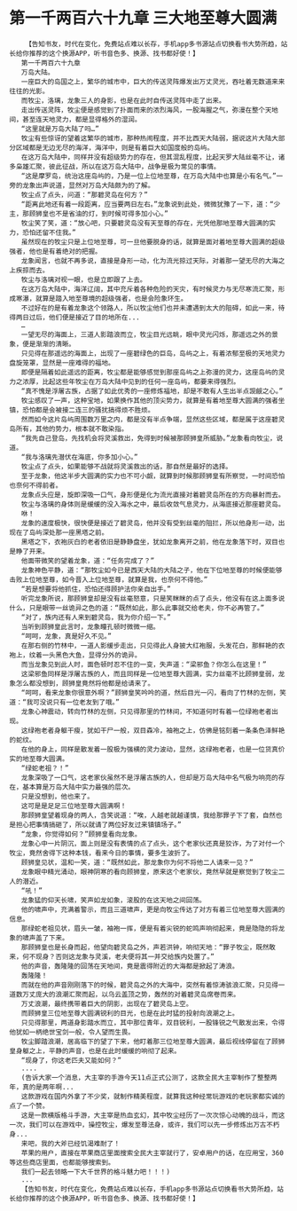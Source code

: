 # 第一千两百六十九章 三大地至尊大圆满
        【告知书友，时代在变化，免费站点难以长存，手机app多书源站点切换看书大势所趋，站长给你推荐的这个换源APP，听书音色多、换源、找书都好使！】
       第一千两百六十九章
       万岛大陆。
       一座巨大的岛国之上，繁华的城市中，巨大的传送灵阵爆发出万丈灵光，吞吐着无数道来来往往的光影。
       而牧尘，洛璃，龙象三人的身影，也是在此时自传送灵阵中走了出来。
       走出传送灵阵，牧尘便是感觉到了扑面而来的浓烈海风，一股海腥之气，弥漫在整个天地间，甚至连天地灵力，都是显得格外的湿润。
       “这里就是万岛大陆了吗…”
       牧尘有些惊讶的望着这繁华的城市，那种热闹程度，并不比西天大陆弱，据说这片大陆大部分区域都是无边无尽的海洋，海洋中，则是有着巨大如国度般的岛屿。
       在这万岛大陆中，同样并没有超级势力的存在，但其混乱程度，比起天罗大陆丝毫不让，诸多枭雄汇聚，彼此征战，所以在这万岛大陆中，战争是极为常见的事情。
       “这是摩罗岛，统治这座岛屿的，乃是一位上位地至尊，在万岛大陆中也算是小有名气。”一旁的龙象出声说道，显然对万岛大陆颇为的了解。
       牧尘点了点头，问道：“那碧灵岛在何方？”
       “距离此地还有着一段距离，应当要两日左右。”龙象说到此处，微微犹豫了一下，道：“少主，那顾狮皇也不是省油的灯，到时候可得多加小心。”
       牧尘笑了笑，道：“放心吧，只要碧灵岛没有天至尊的存在，光凭他那地至尊大圆满的实力，恐怕还留不住我。”
       虽然现在的牧尘只是上位地至尊，可一旦他要脱身的话，就算是面对着地至尊大圆满的超级强者，他也是有着绝对的把握。
       龙象闻言，也就不再多说，直接是身形一动，化为流光掠过天际，对着那一望无尽的大海之上疾掠而去。
       牧尘与洛璃对视一眼，也是立即跟了上去。
       在这万岛大陆中，海洋辽阔，其中充斥着各种危险的天灾，有时候灵力与无尽寒流汇聚，形成寒瀑，就算是踏入地至尊境的超级强者，也是会险象环生。
       不过好在的是有着龙象这个领路人，所以牧尘他们也并未遭遇到太大的阻碍，如此一来，待得两日过后，他们便是接近了目的地所在...
       …
       一望无尽的海面上，三道人影踏浪而立，牧尘目光远眺，眼中灵光闪烁，那遥远之外的景象，便是渐渐的清晰。
       只见得在那遥远的海面上，出现了一座碧绿色的巨岛，岛屿之上，有着浓郁至极的天地灵力盘旋笼罩，显然是一座难得的福地。
       即便是隔着如此遥远的距离，牧尘都是能够感觉到那座岛屿之上弥漫的灵力，这座岛屿的灵力之浓厚，比起这些年牧尘在万岛大陆中见到的任何一座岛屿，都要来得强烈。
       “真不愧是浮屠古族，占据了如此优秀的一座修炼福地，却是不敢有人生出半点觊觎之心。”
       牧尘感叹了一声，这种宝地，如果换作其他的顶尖势力，就算是有着地至尊大圆满的强者坐镇，恐怕都是会被接二连三的骚扰搞得烦不胜烦。
       然而如今这片岛屿周围数万里之内，都是没有半点争端，显然这些区域，都是属于这座碧灵岛所有，其他的势力，根本就不敢染指。
       “我先自己登岛，先找机会将灵溪救出，免得到时候被那顾狮皇所威胁。”龙象看向牧尘，说道。
       “我与洛璃先潜伏在海底，你多加小心。”
       牧尘点了点头，如果能够不战就将灵溪救出的话，那自然是最好的选择。
       至于龙象，他这半步大圆满的实力也不可小觑，就算到时候那顾狮皇有所察觉，一时间恐怕也奈何不得前者。
       龙象点头应是，旋即深吸一口气，身形便是化为流光直接对着碧灵岛所在的方向暴射而去。
       牧尘与洛璃的身体则是缓缓的没入海水之中，最后收敛气息灵力，从海底接近那座碧灵岛。
       咻！
       龙象的速度极快，很快便是接近了碧灵岛，他并没有受到丝毫的阻拦，所以他身形一动，出现在了岛屿深处那一座黑塔之前。
       黑塔之下，衣袍灰白的老者依旧是静静盘坐，犹如龙象离开之前，他在龙象落下时，双目也是睁了开来。
       他面带微笑的望着龙象，道：“任务完成了？”
       龙象神色平静，道：“那牧尘如今已是西天大陆的大陆之子，他在下位地至尊的时候便能够击败上位地至尊，如今晋入上位地至尊，就算是我，也奈何不得他。”
       “若是想要将他抓住，恐怕还得顾护法你亲自出手。”
       听完龙象所说，那顾狮皇却是没有丝毫怒意，只是笑眯眯的点了点头，他没有在这上面多说什么，只是眼带一丝诡异之色的道：“既然如此，那么此事就交给老夫，你不必再管了。”
       “对了，族内还有人来到碧灵岛，我为你介绍一下。”
       当听到顾狮皇此言时，龙象瞳孔顿时微微一缩。
       “呵呵，龙象，真是好久不见。”
       在那右侧的竹林中，一道人影缓步走出，只见得此人身披大红袍服，头发花白，那鲜艳的衣袍上，纹着一头黑色大鱼，显得分外的诡异。
       而当龙象见到此人时，面色顿时忍不住的一变，失声道：“梁邪鱼？你怎么在这里！”
       这梁邪鱼同样是浮屠古族的人，而且同样是一位地至尊大圆满，实力丝毫不比顾狮皇弱，龙象怎么都没想到，顾狮皇竟然将他都是给请来了。
       “呵呵，看来龙象你很意外啊？”顾狮皇笑吟吟的道，然后目光一闪，看向了竹林的左侧，笑道：“我可没说只有一位老友到了哦。”
       龙象心神震动，转向竹林的左侧，只见得那里的竹林间，不知道何时有着一位绿袍老者出现。
       这绿袍老者身躯干瘦，犹如干尸一般，双目森冷，袖袍之上，仿佛是铭刻着一条条色泽鲜艳的蛇纹。
       在他的身上，同样是散发着一股极为强横的灵力波动，显然，这绿袍老者，也是一位货真价实的地至尊大圆满。
       “绿蛇老祖？！”
       龙象深吸了一口气，这老家伙虽然不是浮屠古族的人，但却是万岛大陆中名气极为响亮的存在，基本算是万岛大陆中实力最强的层次。
       只是没想到，他也来了。
       这可是是足足三位地至尊大圆满啊！
       那顾狮皇望着现身的两人，含笑说道：“唉，人越老就越谨慎，我给那罪子下了套，自然也是担心把事情搞砸了，所以就请了两位好友过来镇镇场子。”
       “龙象，你觉得如何？”顾狮皇看向龙象。
       龙象心中一片阴沉，面上则是没有表情的点了点头，这个老家伙还真是狡诈，为了对付一个牧尘，竟然舍得下这种本钱，看来今日的事情，要多生波折了。
       顾狮皇见状，温和一笑，道：“既然如此，那龙象你为何不将他二人请来一见？”
       龙象眼中精光涌动，眼神阴寒的看向顾狮皇，原来这个老家伙，竟然早就是察觉到了牧尘二人的潜近。
       “吼！”
       龙象猛的仰天长啸，笑声如龙如象，滚股的在这天地之间回荡。
       他的啸声中，充满着警示，而且三道啸声，更是向牧尘传达了对方有着三位地至尊大圆满的信息。
       那绿蛇老祖见状，眉头一皱，袖袍一挥，便是有着尖锐的蛇鸣声响彻起来，竟是隐隐的将龙象的啸声盖了下来。
       那顾狮皇也是长身而起，他望向碧灵岛之外，声若洪钟，响彻天地：“罪子牧尘，既然敢来，何不现身？否则这龙象与灵溪，老夫便将其一并交给族内处置了。”
       他的声音，轰隆隆的回荡在天地间，竟是震得附近的大海都是掀起了涛浪。
       轰隆隆！
       而就在他的声音刚刚落下的时候，碧灵岛之外的大海中，突然有着惊涛骇浪汇聚，只见得一道数万丈庞大的浪潮汇聚而起，以乌云盖顶之势，轰然的对着碧灵岛席卷而来。
       万丈浪潮，最终携带着巨大的阴影，出现在了碧灵岛上空。
       而顾狮皇三位地至尊大圆满锐利的目光，也是在此时猛的投射向浪潮之上。
       只见得那里，两道身影踏水而立，其中那位青年，双目锐利，一股锋锐之气散发出来，令得他犹如一柄绝世宝剑一般，令人望而生畏。
       牧尘脚踏浪潮，居高临下的望了下来，他盯着那三位地至尊大圆满，最后视线停留在了顾狮皇身躯之上，平静的声音，也是在此时缓缓的响彻了起来。
       “现身了，你这老匹夫又能如何？”
       ....
       (告诉大家一个消息，大主宰的手游今天11点正式公测了，这款全民大主宰制作了整整两年，真的是两年啊...
       这款游戏在国内外拿了不少奖，就制作精美程度，就算我这种经常玩游戏的老玩家都实诚的点了一个赞。
       这是一款横版格斗手游，大主宰是热血玄幻，其中牧尘经历了一次次惊心动魄的战斗，而这一次，我们可以在游戏中，操控牧尘，爆发至尊法身，或许，我们可以先一步修炼出万古不朽身...
       来吧，我的大斧已经饥渴难耐了！
       苹果的用户，直接在苹果商店里面搜索全民大主宰就行了，安卓用户的话，在应用宝，360等这些商店里面，也都能够搜索到。
       我们一起去领略一下大千世界的格斗魅力吧！！！)
       ...
       【告知书友，时代在变化，免费站点难以长存，手机app多书源站点切换看书大势所趋，站长给你推荐的这个换源APP，听书音色多、换源、找书都好使！】